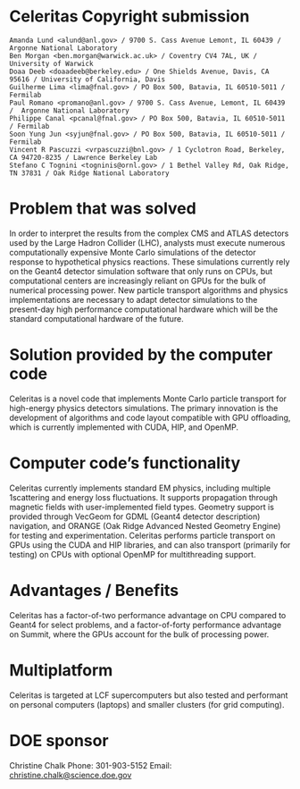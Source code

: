 # Celeritas Copyright submission

```
Amanda Lund <alund@anl.gov> / 9700 S. Cass Avenue Lemont, IL 60439 /  Argonne National Laboratory
Ben Morgan <ben.morgan@warwick.ac.uk> / Coventry CV4 7AL, UK / University of Warwick
Doaa Deeb <doaadeeb@berkeley.edu> / One Shields Avenue, Davis, CA 95616 / University of California, Davis
Guilherme Lima <lima@fnal.gov> / PO Box 500, Batavia, IL 60510-5011 / Fermilab
Paul Romano <promano@anl.gov> / 9700 S. Cass Avenue, Lemont, IL 60439 /  Argonne National Laboratory
Philippe Canal <pcanal@fnal.gov> / PO Box 500, Batavia, IL 60510-5011 / Fermilab
Soon Yung Jun <syjun@fnal.gov> / PO Box 500, Batavia, IL 60510-5011 / Fermilab
Vincent R Pascuzzi <vrpascuzzi@bnl.gov> / 1 Cyclotron Road, Berkeley, CA 94720-8235 / Lawrence Berkeley Lab
Stefano C Tognini <togninis@ornl.gov> / 1 Bethel Valley Rd, Oak Ridge, TN 37831 / Oak Ridge National Laboratory
```

# Problem that was solved

In order to interpret the results from the complex CMS and ATLAS detectors used
by the Large Hadron Collider (LHC), analysts must execute numerous
computationally expensive Monte Carlo simulations of the detector response to
hypothetical physics reactions. These simulations currently rely on the Geant4
detector simulation software that only runs on CPUs, but computational centers
are increasingly reliant on GPUs for the bulk of numerical processing power.
New particle transport algorithms and physics implementations are necessary to
adapt detector simulations to the present-day high performance computational
hardware which will be the standard computational hardware of the future.

# Solution provided by the computer code

Celeritas is a novel code that implements Monte Carlo particle transport for
high-energy physics detectors simulations. The primary innovation is the
development of algorithms and code layout compatible with GPU offloading, which
is currently implemented with CUDA, HIP, and OpenMP.

# Computer code’s functionality

Celeritas currently implements standard EM physics, including multiple
1scattering and energy loss fluctuations. It supports propagation through
magnetic fields with user-implemented field types. Geometry support is provided
through VecGeom for GDML (Geant4 detector description) navigation, and ORANGE
(Oak Ridge Advanced Nested Geometry Engine) for testing and experimentation.
Celeritas performs particle transport on GPUs using the CUDA and HIP libraries,
and can also transport (primarily for testing) on CPUs with optional OpenMP for multithreading support.

# Advantages / Benefits

Celeritas has a factor-of-two performance advantage on CPU compared to Geant4
for select problems, and a factor-of-forty performance advantage on Summit,
where the GPUs account for the bulk of processing power.

# Multiplatform

Celeritas is targeted at LCF supercomputers but also tested and performant on personal computers (laptops) and smaller clusters (for grid computing).

# DOE sponsor

Christine Chalk
Phone: 301-903-5152
Email: christine.chalk@science.doe.gov


